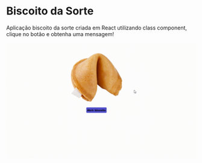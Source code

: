 # Biscoito da Sorte

Aplicação biscoito da sorte criada em React utilizando class component, clique no botão e obtenha uma mensagem!

![biscoito da sorte](https://github.com/kacyos/biscoito_da_sorte/blob/master/biscoito%20da%20sorte.gif?raw=true)
